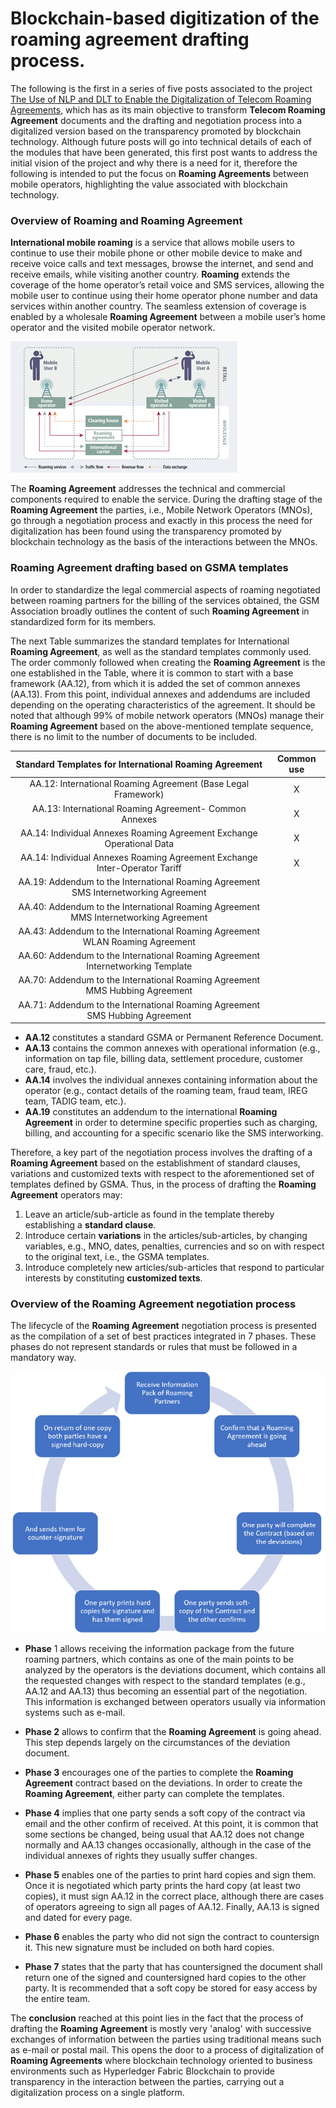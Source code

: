 # Blockchain-based digitization of the roaming agreement drafting process.

The following is the first in a series of five posts associated to the project [The Use of NLP and DLT to Enable the Digitalization of Telecom Roaming Agreements]( https://wiki.hyperledger.org/display/INTERN/Project+Plan%3A+The+Use+of+NLP+and+DLT+to+Enable+the+Digitalization+of+Telecom+Roaming+Agreements), which has as its main objective to transform **Telecom Roaming Agreement** documents and the drafting and negotiation process into a digitalized version based on the transparency promoted by blockchain technology.
Although future posts will go into technical details of each of the modules that have been generated, this first post wants to address the initial vision of the project and why there is a need for it, therefore the following is intended to put the focus on **Roaming Agreements** between mobile operators, highlighting the value associated with blockchain technology.

### Overview of Roaming and Roaming Agreement
**International mobile roaming** is a service that allows mobile users to continue to use their mobile phone or other mobile device to make and receive voice calls and text messages, browse the internet, and send and receive emails, while visiting another country. **Roaming** extends the coverage of the home operator’s retail voice and SMS services, allowing the mobile user to continue using their home operator phone number and data services within another country. The seamless extension of coverage is enabled by a wholesale **Roaming Agreement** between a mobile user’s home operator and the visited mobile operator network.

<img src="https://github.com/sfl0r3nz05/Medium/blob/main/Blockchain-based%20digitization%20of%20the%20roaming%20agreement%20drafting%20process/images/roaming_agreement.png">
 
The **Roaming Agreement** addresses the technical and commercial components required to enable the service. During the drafting stage of the **Roaming Agreement** the parties, i.e., Mobile Network Operators (MNOs), go through a negotiation process and exactly in this process the need for digitalization has been found using the transparency promoted by blockchain technology as the basis of the interactions between the MNOs.

### Roaming Agreement drafting based on GSMA templates
In order to standardize the legal commercial aspects of roaming negotiated between roaming partners for the billing of the services obtained, the GSM Association broadly outlines the content of such **Roaming Agreement** in standardized form for its members.

The next Table summarizes the standard templates for International **Roaming Agreement**, as well as the standard templates commonly used. The order commonly followed when creating the **Roaming Agreement** is the one established in the Table, where it is common to start with a base framework (AA.12), from which it is added the set of common annexes (AA.13). From this point, individual annexes and addendums are included depending on the operating characteristics of the agreement. It should be noted that although 99% of mobile network operators (MNOs) manage their **Roaming Agreement** based on the above-mentioned template sequence, there is no limit to the number of documents to be included.

|Standard Templates for International Roaming Agreement                              |Common use|
|:----------------------------------------------------------------------------------:|:--------:|
|AA.12: International Roaming Agreement (Base Legal Framework)	                     |X         |
|AA.13: International Roaming Agreement- Common Annexes	                             |X         |
|AA.14: Individual Annexes Roaming Agreement Exchange Operational Data	             |X         |
|AA.14: Individual Annexes Roaming Agreement Exchange Inter-Operator Tariff	         |X         |
|AA.19: Addendum to the International Roaming Agreement SMS Internetworking Agreement|	        |
|AA.40: Addendum to the International Roaming Agreement MMS Internetworking Agreement|	        |
|AA.43: Addendum to the International Roaming Agreement WLAN Roaming Agreement       |          |
|AA.60: Addendum to the International Roaming Agreement Internetworking Template     |          |
|AA.70: Addendum to the International Roaming Agreement MMS Hubbing Agreement        |	        |
|AA.71: Addendum to the International Roaming Agreement SMS Hubbing Agreement        |          |

- **AA.12** constitutes a standard GSMA or Permanent Reference Document. 
- **AA.13** contains the common annexes with operational information (e.g., information on tap file, billing data, settlement procedure, customer care, fraud, etc.). 
- **AA.14** involves the individual annexes containing information about the operator (e.g., contact details of the roaming team, fraud team, IREG team, TADIG team, etc.). 
- **AA.19** constitutes an addendum to the international **Roaming Agreement** in order to determine specific properties such as charging, billing, and accounting for a specific scenario like the SMS interworking.	

Therefore, a key part of the negotiation process involves the drafting of a **Roaming Agreement** based on the establishment of standard clauses, variations and customized texts with respect to the aforementioned set of templates defined by GSMA. Thus, in the process of drafting the **Roaming Agreement** operators may:

1. Leave an article/sub-article as found in the template thereby establishing a **standard clause**.
2. Introduce certain **variations** in the articles/sub-articles, by changing variables, e.g., MNO, dates, penalties, currencies and so on with respect to the original text, i.e., the GSMA templates.
3. Introduce completely new articles/sub-articles that respond to particular interests by constituting **customized texts**.

### Overview of the Roaming Agreement negotiation process
The lifecycle of the **Roaming Agreement** negotiation process is presented as the compilation of a set of best practices integrated in 7 phases. These phases do not represent standards or rules that must be followed in a mandatory way.

<img src="https://github.com/sfl0r3nz05/Medium/blob/main/Blockchain-based%20digitization%20of%20the%20roaming%20agreement%20drafting%20process/images/negotiation_process.png">

- **Phase** 1 allows receiving the information package from the future roaming partners, which contains as one of the main points to be analyzed by the operators is the deviations document, which contains all the requested changes with respect to the standard templates (e.g., AA.12 and AA.13) thus becoming an essential part of the negotiation. This information is exchanged between operators usually via information systems such as e-mail.

- **Phase 2** allows to confirm that the **Roaming Agreement** is going ahead. This step depends largely on the circumstances of the deviation document.
- **Phase 3** encourages one of the parties to complete the **Roaming Agreement** contract based on the deviations. In order to create the **Roaming Agreement**, either party can complete the templates.
- **Phase 4** implies that one party sends a soft copy of the contract via email and the other confirm of received. At this point, it is common that some sections be changed, being usual that AA.12 does not change normally and AA.13 changes occasionally, although in the case of the individual annexes of rights they usually suffer changes.
- **Phase 5** enables one of the parties to print hard copies and sign them. Once it is negotiated which party prints the hard copy (at least two copies), it must sign AA.12 in the correct place, although there are cases of operators agreeing to sign all pages of AA.12. Finally, AA.13 is signed and dated for every page.
- **Phase 6** enables the party who did not sign the contract to countersign it. This new signature must be included on both hard copies.
- **Phase 7** states that the party that has countersigned the document shall return one of the signed and countersigned hard copies to the other party. It is recommended that a soft copy be stored for easy access by the entire team.

The **conclusion** reached at this point lies in the fact that the process of drafting the **Roaming Agreement** is mostly very 'analog' with successive exchanges of information between the parties using traditional means such as e-mail or postal mail. This opens the door to a process of digitalization of **Roaming Agreements** where blockchain technology oriented to business environments such as Hyperledger Fabric Blockchain to provide transparency in the interaction between the parties, carrying out a digitalization process on a single platform.